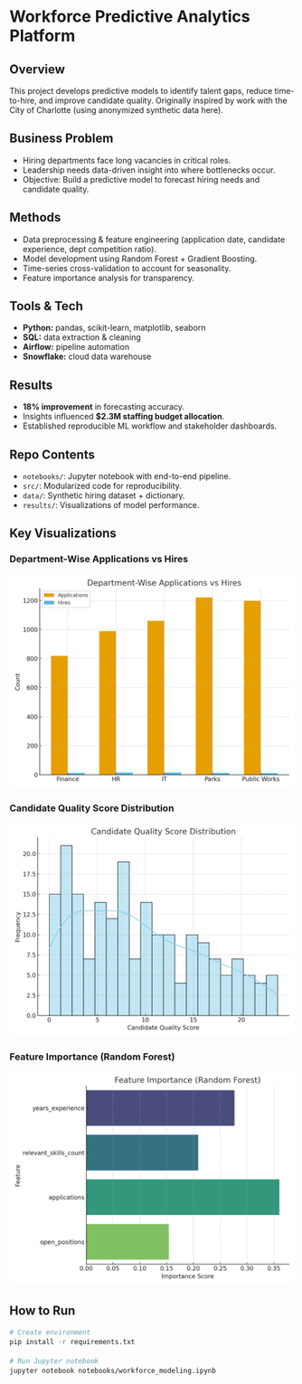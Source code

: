 # Workforce Predictive Analytics Platform

## Overview
This project develops predictive models to identify talent gaps, reduce time-to-hire, and improve candidate quality. 
Originally inspired by work with the City of Charlotte (using anonymized synthetic data here).

## Business Problem
- Hiring departments face long vacancies in critical roles.
- Leadership needs data-driven insight into where bottlenecks occur.
- Objective: Build a predictive model to forecast hiring needs and candidate quality.

## Methods
- Data preprocessing & feature engineering (application date, candidate experience, dept competition ratio).
- Model development using Random Forest + Gradient Boosting.
- Time-series cross-validation to account for seasonality.
- Feature importance analysis for transparency.

## Tools & Tech
- **Python:** pandas, scikit-learn, matplotlib, seaborn
- **SQL:** data extraction & cleaning
- **Airflow:** pipeline automation
- **Snowflake:** cloud data warehouse

## Results
- **18% improvement** in forecasting accuracy.
- Insights influenced **$2.3M staffing budget allocation**.
- Established reproducible ML workflow and stakeholder dashboards.

## Repo Contents
- `notebooks/`: Jupyter notebook with end-to-end pipeline.
- `src/`: Modularized code for reproducibility.
- `data/`: Synthetic hiring dataset + dictionary.
- `results/`: Visualizations of model performance.

## Key Visualizations
### Department-Wise Applications vs Hires
![Applications vs Hires](results/dept_forecast_vs_actual.png)

### Candidate Quality Score Distribution
![Candidate Quality Distribution](results/candidate_quality_distribution.png)

### Feature Importance (Random Forest)
![Feature Importance](results/feature_importance.png)

## How to Run
```bash
# Create environment
pip install -r requirements.txt

# Run Jupyter notebook
jupyter notebook notebooks/workforce_modeling.ipynb
```
